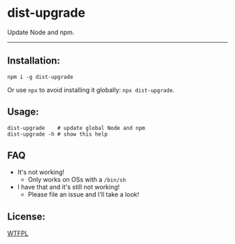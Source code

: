 # dist-upgrade

Update Node and npm.

--------

## Installation:

`npm i -g dist-upgrade`

Or use `npx` to avoid installing it globally: `npx dist-upgrade`.

## Usage:

```
dist-upgrade    # update global Node and npm
dist-upgrade -h # show this help
```

## FAQ

* It's not working!
  * Only works on OSs with a `/bin/sh`
* I have that and it's still not working!
  * Please file an issue and I'll take a look!

## License:

[WTFPL](./LICENSE.md)
